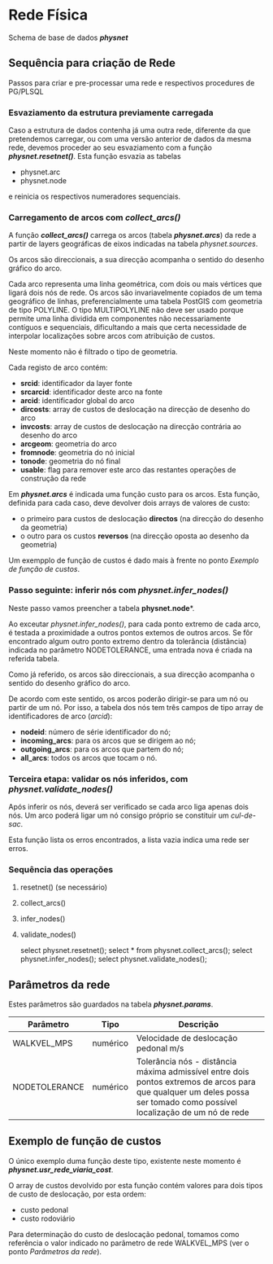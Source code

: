 
# Rede Física

Schema de base de dados ***physnet***

## Sequência para criação de Rede

Passos para criar e pre-processar uma rede e respectivos procedures de PG/PLSQL

### Esvaziamento da estrutura previamente carregada

Caso a estrutura de dados contenha já uma outra rede, diferente da que pretendemos carregar, ou com uma versão anterior de dados da mesma rede, devemos proceder ao seu esvaziamento com a função ***physnet.resetnet()***. Esta função esvazia as tabelas

- physnet.arc
- physnet.node

e reinicia os respectivos numeradores sequenciais.


### Carregamento de arcos com *collect_arcs()*

A função ***collect_arcs()*** carrega os arcos (tabela ***physnet.arcs***) da rede a partir de layers geográficas de eixos indicadas na tabela *physnet.sources*.

Os arcos são direccionais, a sua direcção acompanha o sentido do desenho gráfico do arco.

Cada arco representa uma linha geométrica, com dois ou mais vértices que ligará dois nós de rede. Os arcos são invariavelmente copiados de um tema geográfico de linhas, preferencialmente uma tabela PostGIS com geometria de tipo POLYLINE. O tipo MULTIPOLYLINE não deve ser usado porque permite uma linha dividida em componentes não necessariamente contíguos e sequenciais, dificultando a mais que certa necessidade de interpolar localizações sobre arcos com atribuição de custos.

Neste momento não é filtrado o tipo de geometria.

Cada registo de arco contém:

- **srcid**: identificador da layer fonte
- **srcarcid**: identificador deste arco na fonte
- **arcid**: identificador global do arco
- **dircosts**: array de custos de deslocação na direcção de desenho do arco
- **invcosts**: array de custos de deslocação na direcção contrária ao desenho do arco
- **arcgeom**: geometria do arco
- **fromnode**: geometria do nó inicial
- **tonode**: geometria do nó final
- **usable**: flag para remover este arco das restantes operações de construção da rede

Em ***physnet.arcs*** é indicada uma função custo para os arcos. Esta função, definida para cada caso, deve devolver dois arrays de valores de custo:
- o primeiro para custos de deslocação **directos** (na direcção do desenho da geometria)
- o outro para os custos **reversos** (na direcção oposta ao desenho da geometria)

Um exempplo de função de custos é dado mais à frente no ponto *Exemplo de função de custos*.

### Passo seguinte: inferir nós com *physnet.infer_nodes()*

Neste passo vamos preencher a tabela **physnet.node***.

Ao exceutar *physnet.infer_nodes()*, para cada ponto extremo de cada arco, é testada a proximidade a outros pontos extemos de outros arcos. Se fôr encontrado algum outro ponto extremo dentro da tolerância (distância) indicada no parâmetro NODETOLERANCE, uma entrada nova é criada na referida tabela.

Como já referido, os arcos são direccionais, a sua direcção acompanha o sentido do desenho gráfico do arco.

De acordo com este sentido, os arcos poderão dirigir-se para um nó ou partir de um nó. Por isso, a tabela dos nós tem três campos de tipo array de identificadores de arco (*arcid*):

- **nodeid**: número de série identificador do nó;
- **incoming_arcs**: para os arcos que se dirigem ao nó;
- **outgoing_arcs**: para os arcos que partem do nó;
- **all_arcs**: todos os arcos que tocam o nó.

### Terceira etapa: validar os nós inferidos, com *physnet.validate_nodes()*

Após inferir os nós, deverá ser verificado se cada arco liga apenas dois nós. Um arco poderá ligar um nó consigo próprio se constituir um *cul-de-sac*.

Esta função lista os erros encontrados, a lista vazia indica uma rede ser erros.

### Sequência das operações

1. resetnet() (se necessário)
1. collect_arcs()
1. infer_nodes()
1. validate_nodes()


    select physnet.resetnet();
    select * from physnet.collect_arcs();
    select physnet.infer_nodes();
    select physnet.validate_nodes();


## Parâmetros da rede

Estes parâmetros são guardados na tabela ***physnet.params***.

| Parâmetro | Tipo | Descrição |
|-----------|------|-------|
|WALKVEL_MPS| numérico | Velocidade de deslocação pedonal m/s |
|NODETOLERANCE | numérico | Tolerância nós - distância máxima admissível entre dois pontos extremos de arcos para que qualquer um deles possa ser tomado como possível localização de um nó de rede |

## Exemplo de função de custos

O único exemplo duma função deste tipo, existente neste momento é ***physnet.usr_rede_viaria_cost***.

O array de custos devolvido por esta função contém valores para dois tipos de custo de deslocação, por esta ordem:
- custo pedonal
- custo rodoviário

Para determinação do custo de deslocação pedonal, tomamos como referência o valor indicado no parâmetro de rede WALKVEL_MPS (ver o ponto *Parâmetros da rede*).
